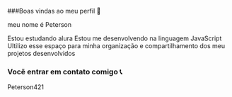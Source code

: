 ###Boas vindas ao meu perfil 🐉

meu nome é Peterson

Estou estudando alura 
Estou me desenvolvendo na linguagem JavaScript
Ultilizo esse espaço para minha organização e compartilhamento dos meu projetos desenvolvidos

### Vocẽ entrar em contato comigo 📞

Peterson421
